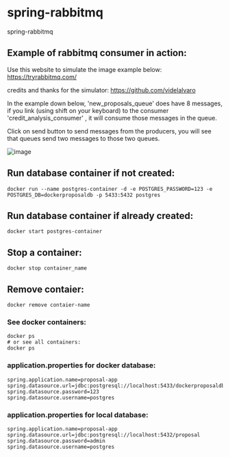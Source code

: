 # spring-rabbitmq
spring-rabbitmq

## Example of rabbitmq consumer in action:

Use this website to simulate the image example below:
https://tryrabbitmq.com/

credits and thanks for the simulator: https://github.com/videlalvaro

In the example down below, 'new_proposals_queue' does have 8 messages, if you link (using shift on your keyboard) to the consumer 'credit_analysis_consumer' , it will consume those messages in the queue.

Click on send button to send messages from the producers, you will see that queues send two messages to those two queues.

![image](https://github.com/user-attachments/assets/a1269651-66a0-4bfe-b122-46623879bf13)

## Run database container if not created:

```
docker run --name postgres-container -d -e POSTGRES_PASSWORD=123 -e POSTGRES_DB=dockerproposaldb -p 5433:5432 postgres
```

## Run database container if already created:

```
docker start postgres-container
```

## Stop a container:

```
docker stop container_name
```


## Remove contaier:

```
docker remove contaier-name
```

### See docker containers:

```
docker ps
# or see all containers:
docker ps
```

### application.properties for docker database:

```
spring.application.name=proposal-app
spring.datasource.url=jdbc:postgresql://localhost:5433/dockerproposaldb
spring.datasource.password=123
spring.datasource.username=postgres
```

### application.properties for local database:

```
spring.application.name=proposal-app
spring.datasource.url=jdbc:postgresql://localhost:5432/proposal
spring.datasource.password=admin
spring.datasource.username=postgres
```
